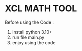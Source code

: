 # XCL MATH TOOL
Before using the Code : 
1. install python 3.10+
2. run file main.py
3. enjoy using the code  
